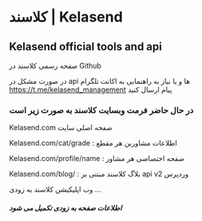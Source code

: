 # کلاسند | Kelasend
## Kelasend official tools and api

صفحه رسمی کلاسند در Github

در صورت مشکل در api ها و یا نیاز به راهنمایی به اکانت تلگرام https://t.me/kelasend_management پیام ارسال کنید


 ### در حال حاضر فرمت وبسایت کلاسند به صورت زیر است


Kelasend.com صفحه اصلی سایت

Kelasend.com/cat/grade : اطلاعات مشاورین هر مقطع

Kelasend.com/profile/name : صفحه اختصاصی هر مشاور

Kelasend.com/blog/ : بلاگ کلاسند مبتنی بر api v2 وردپرس



وب اپلیکیشن کلاسند به زودی ...

##### اطلاعات صفحه به زودی تکمیل می شود
